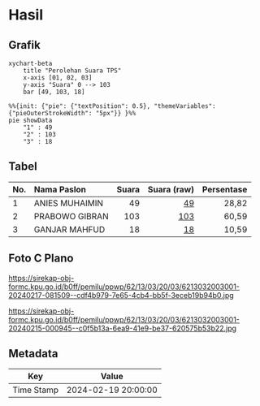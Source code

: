 # Hasil

## Grafik

```mermaid
xychart-beta
    title "Perolehan Suara TPS"
    x-axis [01, 02, 03]
    y-axis "Suara" 0 --> 103
    bar [49, 103, 18]
```

```mermaid
%%{init: {"pie": {"textPosition": 0.5}, "themeVariables": {"pieOuterStrokeWidth": "5px"}} }%%
pie showData
    "1" : 49
    "2" : 103
    "3" : 18
```

## Tabel

| No. | Nama Paslon    | Suara | Suara (raw) | Persentase |
|:--- |:-------------- | -----:| -----------:| ----------:|
| 1   | ANIES MUHAIMIN | 49    | [49][p-1]   | 28,82      |
| 2   | PRABOWO GIBRAN | 103   | [103][p-2]  | 60,59      |
| 3   | GANJAR MAHFUD  | 18    | [18][p-3]   | 10,59      |


[p-1]: https://github.com/gigit-pemilu/pemilu-2024-62-kalimantan-tengah/blob/main/pilpres/hitung-suara/sub/62-kalimantan-tengah/sub/13-barito-timur/sub/03-patangkep-tutui/sub/2003-ramania/sub/001-tps/sub/paslon-1.txt
[p-2]: https://github.com/gigit-pemilu/pemilu-2024-62-kalimantan-tengah/blob/main/pilpres/hitung-suara/sub/62-kalimantan-tengah/sub/13-barito-timur/sub/03-patangkep-tutui/sub/2003-ramania/sub/001-tps/sub/paslon-2.txt
[p-3]: https://github.com/gigit-pemilu/pemilu-2024-62-kalimantan-tengah/blob/main/pilpres/hitung-suara/sub/62-kalimantan-tengah/sub/13-barito-timur/sub/03-patangkep-tutui/sub/2003-ramania/sub/001-tps/sub/paslon-3.txt

## Foto C Plano

https://sirekap-obj-formc.kpu.go.id/b0ff/pemilu/ppwp/62/13/03/20/03/6213032003001-20240217-081509--cdf4b979-7e65-4cb4-bb5f-3eceb19b94b0.jpg

https://sirekap-obj-formc.kpu.go.id/b0ff/pemilu/ppwp/62/13/03/20/03/6213032003001-20240215-000945--c0f5b13a-6ea9-41e9-be37-620575b53b22.jpg


## Metadata

| Key        | Value               |
| ---------- | ------------------- |
| Time Stamp | 2024-02-19 20:00:00 |



